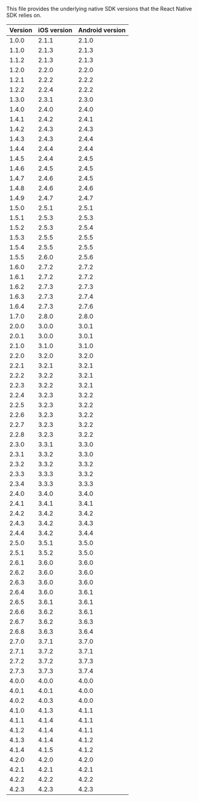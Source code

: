 This file provides the underlying native SDK versions that the React Native SDK relies on.

| Version | iOS version | Android version |
|---------|-------------|-----------------|
| 1.0.0   | 2.1.1       | 2.1.0           |
| 1.1.0   | 2.1.3       | 2.1.3           |
| 1.1.2   | 2.1.3       | 2.1.3           |
| 1.2.0   | 2.2.0       | 2.2.0           |
| 1.2.1   | 2.2.2       | 2.2.2           |
| 1.2.2   | 2.2.4       | 2.2.2           |
| 1.3.0   | 2.3.1       | 2.3.0           |
| 1.4.0   | 2.4.0       | 2.4.0           |
| 1.4.1   | 2.4.2       | 2.4.1           |
| 1.4.2   | 2.4.3       | 2.4.3           |
| 1.4.3   | 2.4.3       | 2.4.4           |
| 1.4.4   | 2.4.4       | 2.4.4           |
| 1.4.5   | 2.4.4       | 2.4.5           |
| 1.4.6   | 2.4.5       | 2.4.5           |
| 1.4.7   | 2.4.6       | 2.4.5           |
| 1.4.8   | 2.4.6       | 2.4.6           |
| 1.4.9   | 2.4.7       | 2.4.7           |
| 1.5.0   | 2.5.1       | 2.5.1           |
| 1.5.1   | 2.5.3       | 2.5.3           |
| 1.5.2   | 2.5.3       | 2.5.4           |
| 1.5.3   | 2.5.5       | 2.5.5           |
| 1.5.4   | 2.5.5       | 2.5.5           |
| 1.5.5   | 2.6.0       | 2.5.6           |
| 1.6.0   | 2.7.2       | 2.7.2           |
| 1.6.1   | 2.7.2       | 2.7.2           |
| 1.6.2   | 2.7.3       | 2.7.3           |
| 1.6.3   | 2.7.3       | 2.7.4           |
| 1.6.4   | 2.7.3       | 2.7.6           |
| 1.7.0   | 2.8.0       | 2.8.0           |
| 2.0.0   | 3.0.0       | 3.0.1           |
| 2.0.1   | 3.0.0       | 3.0.1           |
| 2.1.0   | 3.1.0       | 3.1.0           |
| 2.2.0   | 3.2.0       | 3.2.0           |
| 2.2.1   | 3.2.1       | 3.2.1           |
| 2.2.2   | 3.2.2       | 3.2.1           |
| 2.2.3   | 3.2.2       | 3.2.1           |
| 2.2.4   | 3.2.3       | 3.2.2           |
| 2.2.5   | 3.2.3       | 3.2.2           |
| 2.2.6   | 3.2.3       | 3.2.2           |
| 2.2.7   | 3.2.3       | 3.2.2           |
| 2.2.8   | 3.2.3       | 3.2.2           |
| 2.3.0   | 3.3.1       | 3.3.0           |
| 2.3.1   | 3.3.2       | 3.3.0           |
| 2.3.2   | 3.3.2       | 3.3.2           |
| 2.3.3   | 3.3.3       | 3.3.2           |
| 2.3.4   | 3.3.3       | 3.3.3           |
| 2.4.0   | 3.4.0       | 3.4.0           |
| 2.4.1   | 3.4.1       | 3.4.1           |
| 2.4.2   | 3.4.2       | 3.4.2           |
| 2.4.3   | 3.4.2       | 3.4.3           |
| 2.4.4   | 3.4.2       | 3.4.4           |
| 2.5.0   | 3.5.1       | 3.5.0           |
| 2.5.1   | 3.5.2       | 3.5.0           |
| 2.6.1   | 3.6.0       | 3.6.0           |
| 2.6.2   | 3.6.0       | 3.6.0           |
| 2.6.3   | 3.6.0       | 3.6.0           |
| 2.6.4   | 3.6.0       | 3.6.1           |
| 2.6.5   | 3.6.1       | 3.6.1           |
| 2.6.6   | 3.6.2       | 3.6.1           |
| 2.6.7   | 3.6.2       | 3.6.3           |
| 2.6.8   | 3.6.3       | 3.6.4           |
| 2.7.0   | 3.7.1       | 3.7.0           |
| 2.7.1   | 3.7.2       | 3.7.1           |
| 2.7.2   | 3.7.2       | 3.7.3           |
| 2.7.3   | 3.7.3       | 3.7.4           |
| 4.0.0   | 4.0.0       | 4.0.0           |
| 4.0.1   | 4.0.1       | 4.0.0           |
| 4.0.2   | 4.0.3       | 4.0.0           |
| 4.1.0   | 4.1.3       | 4.1.1           |
| 4.1.1   | 4.1.4       | 4.1.1           |
| 4.1.2   | 4.1.4       | 4.1.1           |
| 4.1.3   | 4.1.4       | 4.1.2           |
| 4.1.4   | 4.1.5       | 4.1.2           |
| 4.2.0   | 4.2.0       | 4.2.0           |
| 4.2.1   | 4.2.1       | 4.2.1           |
| 4.2.2   | 4.2.2       | 4.2.2           |
| 4.2.3   | 4.2.3       | 4.2.3           |